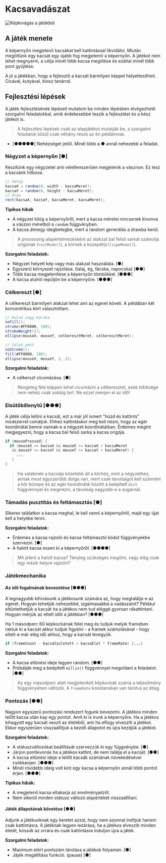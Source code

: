 # Kacsavadászat

![Képkivágás a játékból](https://www.dropbox.com/s/6eznowx4c8kne5k/Screenshot%202015-03-06%2012.29.24.png?raw=1)

## A játék menete

A képernyőn megjelenő kacsákat kell kattintással likvidálni. Miután megöltünk egy kacsát egy újabb fog megjelenni a képernyőn. A játékot nem lehet megnyerni, a célja minél több kacsa megölése és ezáltal minél több pont gyüjtése.

A jó a játékban, hogy a fejlesztő a kacsát bármilyen képpel helyettesítheti. Cicával, kutyával, biosz tanárral.

## Fejlesztési lépések

A játék fejlesztésének lépéseit mutatom be minden lépésben elvégezhető szorgalmi feladatokkal, amik érdekesebbé teszik a fejlesztést és a kész játékot is.

> A fejlesztési lépések csak az alapjátékot mutatják be, a szorgalmi feladatok közül csak néhány része az én példámnak.

* [●●●●●] Nehézséget jelöli. Minél több a ● annál nehezebb a feladat.

### Négyzet a képernyőn [●]

Készítünk egy négyzetet ami véletlenszerűen megjelenik a vásznon. Ez lesz a kacsánk hitboxa.

```java
// Setup
kacsaX = random(0, width - kacsaMeret);
kacsaY = random(0, height - kacsaMeret);
// draw
rect(kacsaX, kacsaY, kacsaMeret, kacsaMeret);
```

**Tipikus hibák**
 - A négyzet kilóg a képernyőről, mert a kacsa méretei nincsenek kivonva a vászon méretból a `random` függvényben.
 - A kacsa átmegy idegbetegbe, mert a random generálás a drawba kerül.

> A processing alapértelmezésként az alakzat bal felső sarkát számolja origónak (`rectMode()`), a körnek a kozepét(`ellispeMode()`).

**Szorgalmi feladatok:**
- Négyzet helyett kép vagy más alakzat használata. [●]
- Egyszerű környezet rajzolása. (talaj, ég, fácska, napocska) [●●]
- Több kacsa megjelenítése a képernyőn tömbökkel. [●●●]
- A kacsa alulról repüljön be a képernyőre. [●●●]

### Célkereszt [●]

A célkereszt bármilyen alakzat lehet ami az egeret követi. A példában két koncentrikus kört választottam.

```java
// Kulső nagy karika
noFill();
stroke(#FF0000, 100);
strokeWeight(2);
ellipse(mouseX, mouseY, celkeresztMeret, celkeresztMeret);

// Celzó pont
noStroke();
fill(#FF0000, 100);
ellipse(mouseX, mouseY, 2, 2);
```

**Szorgalmi feladatok:**
 - A célkerszt cicomázása. [●]

> Rengeteg féle képpen lehet cicomázni a célkeresztet, ezek többsége nem nehéz csak sokáig tart. Ne ezzel menjen el az idő!

### Elsütőbillenytű [●●●]

A játék célja lelőni a kacsát, ezt a már jól ismert "húzd és kattints" módszerrel csináljuk. Ehhez kattintáskor meg kell nézni, hogy az egér koordinátái benne vannak-e a négyzet koordinátáiban.
Érdemes megint megjegyezni, hogy a kacsa bal felső sarka a kacsa origója.

```java
if (mousePressed) {
  if (mouseX >= kacsaX && mouseX <= kacsaX + kacsaMeret
   && mouseY >= kacsaY && mouseY <= kacsaY + kacsaMeret) {
     ...
   }
}
```

> Ha valakinek a kacsája közelebb áll a körhöz, mint a négyzethez, annak most egyszerűbb dolga van, mert csak távolságot kell számolni a kör közepe és az egér koordinátái között a beépített `dist` függvénnyel és megnézni, a távolság nagyobb-e a sugárnál.

### Támadás pusztítás és feltámasztás [●]

Sikeres találatkor a kacsa meghal, le kell venni a képernyőről, majd egy újat kell a helyébe tenni.

**Szorgalmi feladatok:**
 - Érdemes a kacsa rajzoló és kacsa feltámasztó kódot függvényekbe szervezni. [●]
 - A halott kacsa essen ki a képernyőről. [●●●●]

> Mit jelent a halott kacsa? Tényleg szükséges megölni, vagy elég csak egy másik helyre rajzolni?

### Játékmechanika

#### Az idő fogalmának bevezetése [●●●]

A legnagyobb kihívásunk a játékosunk számára az, hogy megtalálja-e az egeret. Hogyan tehetjük nehezebbé, izgalmasabbá a vadászatot? Például eltüntethetjük a kacsát ha a játékos nem tud eléggé gyorsan rákattintani.
Hogyan mérjük az eltelt időt a játékban? [●●●]

Ha 1 másodperc 60 képkockának felel meg és tudjuk melyik frameben raktuk ki a kacsát akkor tudjuk figyelni - a framek számolásával - hogy eltelt-e már elég idő ahhoz, hogy a kacsát levegyük.

```java
if (frameCount - kacsaSzuletett > kacsaElet * frameRate) {...}
```

**Szorgalmi feladatok:**
 - A kacsa eltűnési ideje legyen random. [●●]
 - Próbálják meg a beépített `millis()` függvénnyel megoldani a feladatot. [●●]

> Az egy másodperc alatt megjelenített képkockák száma a teljesítmény függvényében változik. A `frameRate` konstansban van tárolva az átlag.

### Pontozás [●●]

Nagyon egyszerű pontozási rendszert fogunk bevezetni. A játékos minden lelőtt kacsa után kap egy pontot. Amit ki is írunk a képernyőre.
Ha a játékos kihagyott egy kacsát veszít az életéből, ami ha elfogy elveszíti a játékot. Ekkor egyszerűen visszaállítjuk a kezdő állapotot és újra kezdjük a játékot.

**Szorgalmi feladatok:**
 - A státuszváltozókat beállítását szervezzük ki egy függvénybe. [●]
 - Járjon pontlevonás ha a játékos kattint, de nem találja el a kacsát. [●●]
 - A kacsa eltűnési ideje a lelőtt kacsák számának növekedésével csökkenjen. [●●●]
 - Minél rövidebb ideig volt kint egy kacsa a képernyőn annál több pontot érjen. [●●●]

**Tipikus hibák:**
 - A megjelenő kacsa eltakarja az eredményjelzőt.
 - Nem sikerül minden státusz változó alapértékét visszaállítani.

#### Játék állapotának követése [●●]

Adjunk a játékunknak egy keretet azzal, hogy nem azonnal indítjuk hanem csak kattintásra.
A játéknak legyen lezárása, ha a játékos elveszíti minden életét, kössük az orrára és csak kattintásra induljon újra a játék.

**Szorgalmi feladatok:**
 - Maximum elért pontszám tárolása a játékok folyamán. [●]
 - Jájék megállítása funkció. (pause) [●]